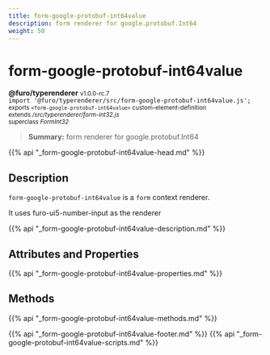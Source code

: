 ```yaml
---
title: form-google-protobuf-int64value
description: form renderer for google.protobuf.Int64
weight: 50
---
```


# form-google-protobuf-int64value
**@furo/typerenderer** <small>v1.0.0-rc.7</small>
<br>`import '@furo/typerenderer/src/form-google-protobuf-int64value.js';`<small>
<br>exports `<form-google-protobuf-int64value>` custom-element-definition
<br>extends */src/typerenderer/form-int32.js*
<br>superclass *FormInt32*</small>

> **Summary:** form renderer for google.protobuf.Int64

{{% api "_form-google-protobuf-int64value-head.md" %}}

## Description

`form-google-protobuf-int64value` is a `form` context renderer.

It uses furo-ui5-number-input as the renderer

{{% api "_form-google-protobuf-int64value-description.md" %}}


## Attributes and Properties
{{% api "_form-google-protobuf-int64value-properties.md" %}}



## Methods
{{% api "_form-google-protobuf-int64value-methods.md" %}}





{{% api "_form-google-protobuf-int64value-footer.md" %}}
{{% api "_form-google-protobuf-int64value-scripts.md" %}}
